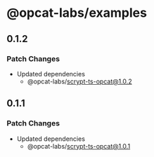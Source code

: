 # @opcat-labs/examples

## 0.1.2

### Patch Changes

- Updated dependencies
  - @opcat-labs/scrypt-ts-opcat@1.0.2

## 0.1.1

### Patch Changes

- Updated dependencies
  - @opcat-labs/scrypt-ts-opcat@1.0.1
